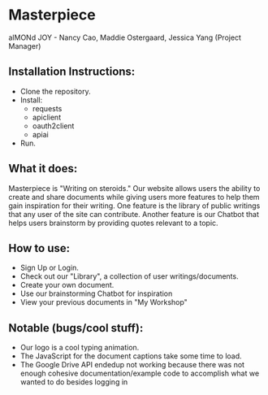 # Masterpiece
alMONd JOY - Nancy Cao, Maddie Ostergaard, Jessica Yang (Project Manager)

## Installation Instructions: ##
- Clone the repository.
- Install:
    - requests
    - apiclient
    - oauth2client
    - apiai
- Run.

## What it does: ##
Masterpiece is "Writing on steroids." Our website allows users the ability to create and share documents while giving users more features to help them gain inspiration for their writing. One feature is the library of public writings that any user of the site can contribute. Another feature is our Chatbot that helps users brainstorm by providing quotes relevant to a topic.

## How to use: ##
- Sign Up or Login.
- Check out our "Library", a collection of user writings/documents.
- Create your own document.
- Use our brainstorming Chatbot for inspiration
- View your previous documents in "My Workshop"

## Notable (bugs/cool stuff): ##
- Our logo is a cool typing animation.
- The JavaScript for the document captions take some time to load.
- The Google Drive API endedup not working because there was not enough cohesive documentation/example code to accomplish what we wanted to do besides logging in
